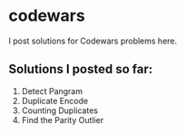 # codewars

I post solutions for Codewars problems here.

## Solutions I posted so far:

1. Detect Pangram
2. Duplicate Encode
3. Counting Duplicates
4. Find the Parity Outlier
